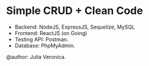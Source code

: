 # Simple CRUD + Clean Code
* Backend: NodeJS, ExpressJS, Sequelize, MySQL
* Frontend: ReactJS (on Going)
* Testing API: Postman.
* Database: PhpMyAdmin.

@author: Julia Veronica.